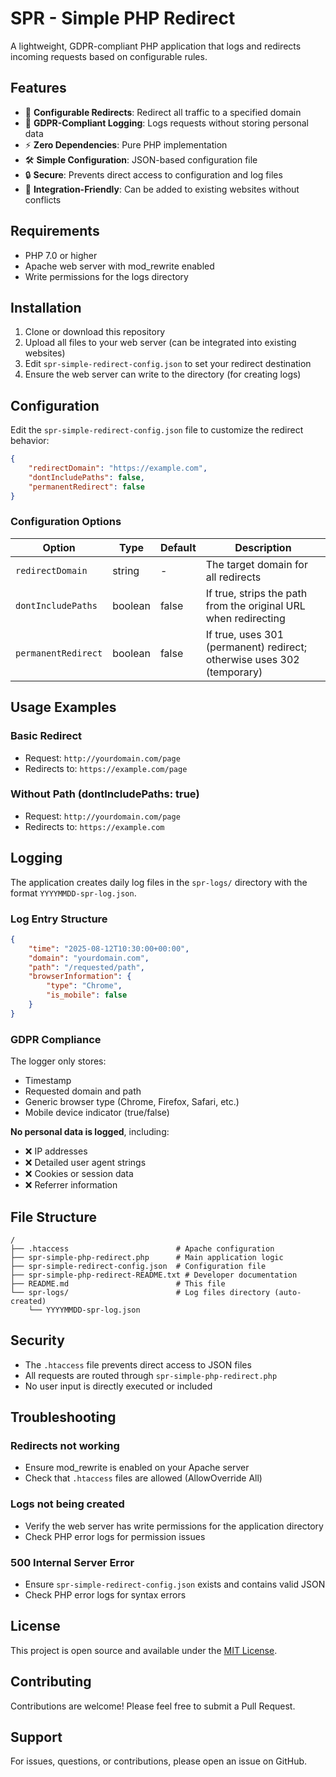 # SPR - Simple PHP Redirect

A lightweight, GDPR-compliant PHP application that logs and redirects incoming requests based on configurable rules.

## Features

- 🔀 **Configurable Redirects**: Redirect all traffic to a specified domain
- 📝 **GDPR-Compliant Logging**: Logs requests without storing personal data
- ⚡ **Zero Dependencies**: Pure PHP implementation
- 🛠️ **Simple Configuration**: JSON-based configuration file
- 🔒 **Secure**: Prevents direct access to configuration and log files
- 🔧 **Integration-Friendly**: Can be added to existing websites without conflicts

## Requirements

- PHP 7.0 or higher
- Apache web server with mod_rewrite enabled
- Write permissions for the logs directory

## Installation

1. Clone or download this repository
2. Upload all files to your web server (can be integrated into existing websites)
3. Edit `spr-simple-redirect-config.json` to set your redirect destination
4. Ensure the web server can write to the directory (for creating logs)

## Configuration

Edit the `spr-simple-redirect-config.json` file to customize the redirect behavior:

```json
{
    "redirectDomain": "https://example.com",
    "dontIncludePaths": false,
    "permanentRedirect": false
}
```

### Configuration Options

| Option | Type | Default | Description |
|--------|------|---------|-------------|
| `redirectDomain` | string | - | The target domain for all redirects |
| `dontIncludePaths` | boolean | false | If true, strips the path from the original URL when redirecting |
| `permanentRedirect` | boolean | false | If true, uses 301 (permanent) redirect; otherwise uses 302 (temporary) |

## Usage Examples

### Basic Redirect
- Request: `http://yourdomain.com/page`
- Redirects to: `https://example.com/page`

### Without Path (dontIncludePaths: true)
- Request: `http://yourdomain.com/page`
- Redirects to: `https://example.com`

## Logging

The application creates daily log files in the `spr-logs/` directory with the format `YYYYMMDD-spr-log.json`.

### Log Entry Structure

```json
{
    "time": "2025-08-12T10:30:00+00:00",
    "domain": "yourdomain.com",
    "path": "/requested/path",
    "browserInformation": {
        "type": "Chrome",
        "is_mobile": false
    }
}
```

### GDPR Compliance

The logger only stores:
- Timestamp
- Requested domain and path
- Generic browser type (Chrome, Firefox, Safari, etc.)
- Mobile device indicator (true/false)

**No personal data is logged**, including:
- ❌ IP addresses
- ❌ Detailed user agent strings
- ❌ Cookies or session data
- ❌ Referrer information

## File Structure

```
/
├── .htaccess                        # Apache configuration
├── spr-simple-php-redirect.php      # Main application logic
├── spr-simple-redirect-config.json  # Configuration file
├── spr-simple-php-redirect-README.txt # Developer documentation
├── README.md                        # This file
└── spr-logs/                        # Log files directory (auto-created)
    └── YYYYMMDD-spr-log.json
```

## Security

- The `.htaccess` file prevents direct access to JSON files
- All requests are routed through `spr-simple-php-redirect.php`
- No user input is directly executed or included

## Troubleshooting

### Redirects not working
- Ensure mod_rewrite is enabled on your Apache server
- Check that `.htaccess` files are allowed (AllowOverride All)

### Logs not being created
- Verify the web server has write permissions for the application directory
- Check PHP error logs for permission issues

### 500 Internal Server Error
- Ensure `spr-simple-redirect-config.json` exists and contains valid JSON
- Check PHP error logs for syntax errors

## License

This project is open source and available under the [MIT License](LICENSE).

## Contributing

Contributions are welcome! Please feel free to submit a Pull Request.

## Support

For issues, questions, or contributions, please open an issue on GitHub.
